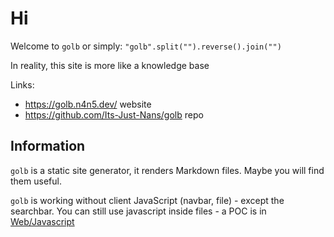 <!--
Created by Its-Just-Nans - https://github.com/Its-Just-Nans
Copyright Its-Just-Nans
--->

# Hi

Welcome to `golb` or simply: `"golb".split("").reverse().join("")`

In reality, this site is more like a knowledge base

Links:

- <https://golb.n4n5.dev/> website
- <https://github.com/Its-Just-Nans/golb> repo

## Information

`golb` is a static site generator, it renders Markdown files. Maybe you will find them useful.

`golb` is working without client JavaScript (navbar, file) - except the searchbar. You can still use javascript inside files - a POC is in [Web/Javascript](https://golb.n4n5.dev/js)
